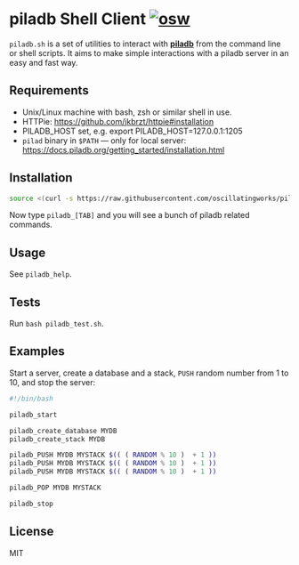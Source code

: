 piladb Shell Client [![osw](https://img.shields.io/badge/%E2%89%85osw-supported-blue.svg)](http://oscillating.works)
===================

`piladb.sh` is a set of utilities to interact with [**piladb**](https://www.piladb.org)
from the command line or shell scripts. It aims to make simple interactions with a piladb server
in an easy and fast way.

Requirements
------------

* Unix/Linux machine with bash, zsh or similar shell in use.
* HTTPie: https://github.com/jkbrzt/httpie#installation
* PILADB_HOST set, e.g. export PILADB_HOST=127.0.0.1:1205
* `pilad` binary in `$PATH` — only for local server: https://docs.piladb.org/getting_started/installation.html

Installation
------------

```bash
source <(curl -s https://raw.githubusercontent.com/oscillatingworks/piladb-sh/master/piladb.sh)
```

Now type `piladb_[TAB]` and you will see a bunch of piladb related commands.

Usage
-----

See `piladb_help`.

Tests
-----

Run `bash piladb_test.sh`.

Examples
--------

Start a server, create a database and a stack, `PUSH` random number
from 1 to 10, and stop the server:

```bash
#!/bin/bash

piladb_start

piladb_create_database MYDB
piladb_create_stack MYDB

piladb_PUSH MYDB MYSTACK $(( ( RANDOM % 10 )  + 1 ))
piladb_PUSH MYDB MYSTACK $(( ( RANDOM % 10 )  + 1 ))
piladb_PUSH MYDB MYSTACK $(( ( RANDOM % 10 )  + 1 ))

piladb_POP MYDB MYSTACK

piladb_stop
```

License
-------

MIT
